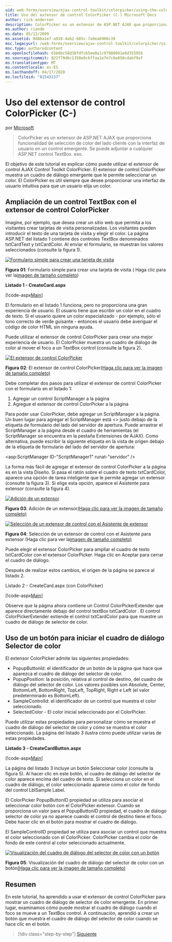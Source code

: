```yaml
---
uid: web-forms/overview/ajax-control-toolkit/colorpicker/using-the-colorpicker-control-extender-cs
title: Uso del extensor de control ColorPicker (C-) Microsoft Docs
author: rick-anderson
description: ColorPicker es un extensor de ASP.NET AJAX que proporciona funcionalidad de selección de color del lado cliente con la interfaz de usuario en un control emergente. Se puede acoplar a cualquier ASP.NET...
ms.author: riande
ms.date: 05/12/2009
ms.assetid: 0d86a1e7-a910-4ab2-b85c-7a9ea6906c39
msc.legacyurl: /web-forms/overview/ajax-control-toolkit/colorpicker/using-the-colorpicker-control-extender-cs
msc.type: authoredcontent
ms.openlocfilehash: 63b6bc58d36fdfcb5ee0a1c97988091e8d35505b
ms.sourcegitcommit: 022f79dbc1350e0c6ffaa1e7e7c6e850cdabf9af
ms.translationtype: MT
ms.contentlocale: es-ES
ms.lasthandoff: 04/17/2020
ms.locfileid: "81543137"
---
```

# <a name="using-the-colorpicker-control-extender-c"></a>Uso del extensor de control ColorPicker (C-)

por [Microsoft](https://github.com/microsoft)

> ColorPicker es un extensor de ASP.NET AJAX que proporciona funcionalidad de selección de color del lado cliente con la interfaz de usuario en un control emergente. Se puede adjuntar a cualquier ASP.NET control TextBox. eso.

El objetivo de este tutorial es explicar cómo puede utilizar el extensor de control AJAX Control Toolkit ColorPicker. El extensor de control ColorPicker muestra un cuadro de diálogo emergente que le permite seleccionar un color. El ColorPicker es útil siempre que desee proporcionar una interfaz de usuario intuitiva para que un usuario elija un color.

## <a name="extending-a-textbox-control-with-the-colorpicker-control-extender"></a>Ampliación de un control TextBox con el extensor de control ColorPicker

Imagine, por ejemplo, que desea crear un sitio web que permita a los visitantes crear tarjetas de visita personalizadas. Los visitantes pueden introducir el texto de una tarjeta de visita y elegir el color. La página ASP.NET del listado 1 contiene dos controles TextBox denominados txtCardText y txtCardColor. Al enviar el formulario, se muestran los valores seleccionados (consulte la figura 1).

[![Formulario simple para crear una tarjeta de visita](using-the-colorpicker-control-extender-cs/_static/image1.jpg)](using-the-colorpicker-control-extender-cs/_static/image1.png)

**Figura 01**: Formulario simple para crear una tarjeta de visita ( Haga clic para ver la[imagen de tamaño completo](using-the-colorpicker-control-extender-cs/_static/image2.png))

**Listado 1 - CreateCard.aspx**

[!code-aspx[Main](using-the-colorpicker-control-extender-cs/samples/sample1.aspx)]

El formulario en el listado 1 funciona, pero no proporciona una gran experiencia de usuario. El usuario tiene que escribir un color en el cuadro de texto. Si el usuario quiere un color especializado - por ejemplo, sólo el tono correcto de verde guisante - entonces el usuario debe averiguar el código de color HTML sin ninguna ayuda.

Puede utilizar el extensor de control ColorPicker para crear una mejor experiencia de usuario. El ColorPicker muestra un cuadro de diálogo de color al mover el foco a un TextBox control (consulte la figura 2).

[![El extensor de control ColorPicker](using-the-colorpicker-control-extender-cs/_static/image2.jpg)](using-the-colorpicker-control-extender-cs/_static/image3.png)

**Figura 02**: El extensor de control ColorPicker[(Haga clic para ver la imagen de tamaño completo)](using-the-colorpicker-control-extender-cs/_static/image4.png)

Debe completar dos pasos para utilizar el extensor de control ColorPicker con el formulario en el listado 1:

1. Agregar un control ScriptManager a la página
2. Agregue el extensor de control ColorPicker a la página

Para poder usar ColorPicker, debe agregar un ScriptManager a la página. Un buen lugar para agregar el ScriptManager está &lt;&gt; justo debajo de la etiqueta de formulario del lado del servidor de apertura. Puede arrastrar el ScriptManager a la página desde el cuadro de herramientas (el ScriptManager se encuentra en la pestaña Extensiones de AJAX). Como alternativa, puede escribir la siguiente etiqueta en la vista de origen debajo de la etiqueta de formulario del lado del servidor de apertura:

&lt;asp:ScriptManager ID-"ScriptManager1" runat-"servidor" /&gt;

La forma más fácil de agregar el extensor de control ColorPicker a la página es en la vista Diseño. Si pasa el ratón sobre el cuadro de texto txtCardColor, aparece una opción de tarea inteligente que le permite agregar un extensor (consulte la figura 3). Si elige esta opción, aparece el Asistente para extensor (consulte la figura 4).

[![Adición de un extensor](using-the-colorpicker-control-extender-cs/_static/image3.jpg)](using-the-colorpicker-control-extender-cs/_static/image5.png)

**Figura 03**: Adición de un extensor[(Haga clic para ver la imagen de tamaño completo)](using-the-colorpicker-control-extender-cs/_static/image6.png)

[![Selección de un extensor de control con el Asistente de extensor](using-the-colorpicker-control-extender-cs/_static/image4.jpg)](using-the-colorpicker-control-extender-cs/_static/image7.png)

**Figura 04**: Selección de un extensor de control con el Asistente para extensor (Haga clic para ver la[imagen de tamaño completo)](using-the-colorpicker-control-extender-cs/_static/image8.png)

Puede elegir el extensor ColorPicker para ampliar el cuadro de texto txtCardColor con el extensor ColorPicker. Haga clic en Aceptar para cerrar el cuadro de diálogo.

Después de realizar estos cambios, el origen de la página se parece al listado 2.

Listado 2 - CreateCard.aspx (con ColorPicker)

[!code-aspx[Main](using-the-colorpicker-control-extender-cs/samples/sample2.aspx)]

Observe que la página ahora contiene un Control ColorPickerExtender que aparece directamente debajo del control textBox txtCardColor . El control ColorPickerExtender extiende el control txtCardColor para que muestre un cuadro de diálogo de selector de color.

## <a name="using-a-button-to-launch-the-color-picker-dialog"></a>Uso de un botón para iniciar el cuadro de diálogo Selector de color

El extensor ColorPicker admite las siguientes propiedades:

- PopupButtonId: el identificador de un botón de la página que hace que aparezca el cuadro de diálogo del selector de color.
- PopupPosition: la posición, relativa al control de destino, del cuadro de diálogo del selector de color. Los valores posibles son Absolute, Center, BottomLeft, BottomRight, TopLeft, TopRight, Right e Left (el valor predeterminado es BottomLeft).
- SampleControlId: el identificador de un control que muestra el color seleccionado.
- SelectedColor - El color inicial seleccionado por el ColorPicker.

Puede utilizar estas propiedades para personalizar cómo se muestra el cuadro de diálogo del selector de color y cómo se muestra el color seleccionado. La página del listado 3 ilustra cómo puede utilizar varias de estas propiedades.

**Listado 3 - CreateCardButton.aspx**

[!code-aspx[Main](using-the-colorpicker-control-extender-cs/samples/sample3.aspx)]

La página del listado 3 incluye un botón Seleccionar color (consulte la figura 5). Al hacer clic en este botón, el cuadro de diálogo del selector de color aparece encima del cuadro de texto. Si selecciona un color en el cuadro de diálogo, el color seleccionado aparece como el color de fondo del control LblSample Label.

El ColorPicker PopupButtonID propiedad se utiliza para asociar el seleccionar color botón con el ColorPicker extensor. Cuando se proporciona un valor para el PopupButtonID propiedad, el cuadro de diálogo selector de color ya no aparece cuando el control de destino tiene el foco. Debe hacer clic en el botón para mostrar el cuadro de diálogo.

El SampleControlID propiedad se utiliza para asociar un control que muestra el color seleccionado con el ColorPicker. ColorPicker cambia el color de fondo de este control al color seleccionado actualmente.

[![Visualización del cuadro de diálogo del selector de color con un botón](using-the-colorpicker-control-extender-cs/_static/image5.jpg)](using-the-colorpicker-control-extender-cs/_static/image9.png)

**Figura 05**: Visualización del cuadro de diálogo del selector de color con un botón[(Haga clic para ver la imagen de tamaño completo)](using-the-colorpicker-control-extender-cs/_static/image10.png)

## <a name="summary"></a>Resumen

En este tutorial, ha aprendido a usar el extensor de control ColorPicker para mostrar un cuadro de diálogo de selector de color emergente. En primer lugar, examinamos cómo puede mostrar el cuadro de diálogo cuando el foco se mueve a un TextBox control. A continuación, aprendió a crear un botón que muestra el cuadro de diálogo del selector de color cuando se hace clic en el botón.

> [!div class="step-by-step"]
> [Siguiente](using-the-colorpicker-control-extender-vb.md)
